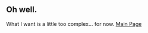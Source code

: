 ## Oh well. 
What I want is a little too complex... for now.
[Main Page](https://curealiens.github.io/ "Main")
